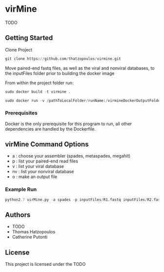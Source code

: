 # virMine

TODO

## Getting Started

Clone Project

```python
git clone https://github.com/thatzopoulos/virmine.git
```

Move paired-end fastq files, as well as the viral and nonviral databases, to the inputFiles folder prior to building the docker image

From within the project folder run:
```python
sudo docker build -t virmine .
```
```python
sudo docker run -v /pathToLocalFolder/runName:/virmineDockerOutputFolder -i -t virmine
```

### Prerequisites

Docker is the only prerequisite for this program to run, all other dependencies are handled by the Dockerfile.

## virMine Command Options

*	a : choose your assembler (spades, metaspades, megahit)
*	p : list your paired-end read files
*	v : list your viral database
*	nv : list your nonviral database
*	o : make an output file

### Example Run 
```python
python2.7 virMine.py -a spades -p inputFiles/R1.fastq inputFiles/R2.fastq -v inputFiles/viral_aa.fasta -nv inputFiles/nonviral_aa.fasta -o outputFolder
```

## Authors

* TODO
* Thomas Hatzopoulos
* Catherine Putonti

## License

This project is licensed under the TODO
